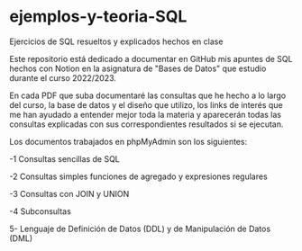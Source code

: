 # ejemplos-y-teoria-SQL
Ejercicios de SQL resueltos y explicados hechos en clase

Este repositorio está dedicado a documentar en GitHub mis apuntes de SQL hechos con Notion en la asignatura de "Bases de Datos" que estudio durante el curso 2022/2023.

En cada PDF que suba documentaré las consultas que he hecho a lo largo del curso, la base de datos y el diseño que utilizo, los links de interés que me han ayudado a entender mejor toda la materia y aparecerán todas las consultas explicadas con sus correspondientes resultados si se ejecutan.

Los documentos trabajados en phpMyAdmin son los siguientes:

-1 Consultas sencillas de SQL

-2 Consultas simples funciones de agregado y expresiones regulares

-3 Consultas con JOIN y UNION

-4 Subconsultas

5- Lenguaje de Definición de Datos (DDL) y de Manipulación de Datos (DML)
